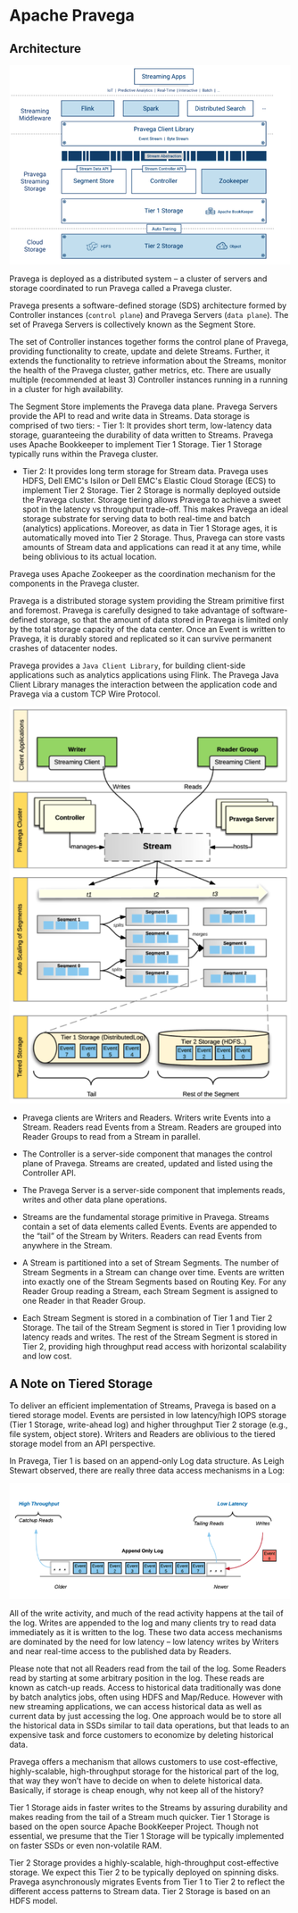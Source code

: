 # Apache Pravega

## Architecture

![Airchtecure](../images/nosql/04_01_pravega_architecture.png)

Pravega is deployed as a distributed system – a cluster of servers and storage coordinated to run Pravega called a Pravega cluster.  

Pravega presents a software-defined storage (SDS) architecture formed by Controller instances (`control plane`) and Pravega Servers (`data plane`). The set of Pravega Servers is collectively known as the Segment Store. 

The set of Controller instances together forms the control plane of Pravega, providing functionality to create, update and delete Streams. Further, it extends the functionality to retrieve information about the Streams, monitor the health of the Pravega cluster, gather metrics, etc. There are usually multiple (recommended at least 3) Controller instances running in a running in a cluster for high availability.  

The Segment Store implements the Pravega data plane. Pravega Servers provide the API to read and write data in Streams. Data storage is comprised of two tiers: - Tier 1: It provides short term, low-latency data storage, guaranteeing the durability of data written to Streams. Pravega uses Apache Bookkeeper to implement Tier 1 Storage. Tier 1 Storage typically runs within the Pravega cluster.

- Tier 2: It provides long term storage for Stream data. Pravega uses HDFS, Dell EMC's Isilon or Dell EMC's Elastic Cloud Storage (ECS) to implement Tier 2 Storage. Tier 2 Storage is normally deployed outside the Pravega cluster.
Storage tiering allows Pravega to achieve a sweet spot in the latency vs throughput trade-off. This makes Pravega an ideal storage substrate for serving data to both real-time and batch (analytics) applications. Moreover, as data in Tier 1 Storage ages, it is automatically moved into Tier 2 Storage. Thus, Pravega can store vasts amounts of Stream data and applications can read it at any time, while being oblivious to its actual location.

Pravega uses Apache Zookeeper as the coordination mechanism for the components in the Pravega cluster.  

Pravega is a distributed storage system providing the Stream primitive first and foremost. Pravega is carefully designed to take advantage of software-defined storage, so that the amount of data stored in Pravega is limited only by the total storage capacity of the data center. Once an Event is written to Pravega, it is durably stored and replicated so it can survive permanent crashes of datacenter nodes.

Pravega provides a ```Java Client Library```, for building client-side applications such as analytics applications using Flink. The Pravega Java Client Library manages the interaction between the application code and Pravega via a custom TCP Wire Protocol.

![Airchtecure](../images/nosql/04_02_pravega_architecture.png)

- Pravega clients are Writers and Readers.  Writers write Events into a Stream. Readers read Events from a Stream. Readers are grouped into Reader Groups to read from a Stream in parallel.

- The Controller is a server-side component that manages the control plane of Pravega.  Streams are created, updated and listed using the Controller API.

- The Pravega Server is a server-side component that implements reads, writes and other data plane operations.

- Streams are the fundamental storage primitive in Pravega.  Streams contain a set of data elements called Events.  Events are appended to the “tail” of the Stream by Writers.  Readers can read Events from anywhere in the Stream.

- A Stream is partitioned into a set of Stream Segments. The number of Stream Segments in a Stream can change over time.  Events are written into exactly one of the Stream Segments based on Routing Key.  For any Reader Group reading a Stream, each Stream Segment is assigned to one Reader in that Reader Group. 

- Each Stream Segment is stored in a combination of Tier 1 and Tier 2 Storage.  The tail of the Stream Segment is stored in Tier 1 providing low latency reads and writes. The rest of the Stream Segment is stored in Tier 2, providing high throughput read access with horizontal scalability and low cost. 

## A Note on Tiered Storage

To deliver an efficient implementation of Streams, Pravega is based on a tiered storage model.  Events are persisted in low latency/high IOPS storage (Tier 1 Storage, write-ahead log) and higher throughput Tier 2 storage (e.g., file system, object store). Writers and Readers are oblivious to the tiered storage model from an API perspective. 

In Pravega, Tier 1 is based on an append-only Log data structure.  As Leigh Stewart observed, there are really three data access mechanisms in a Log:

![Airchtecure](../images/nosql/04_03_pravega_tiered_storage.png)

All of the write activity, and much of the read activity happens at the tail of the log.  Writes are appended to the log and many clients try to read data immediately as it is written to the log. These two data access mechanisms are dominated by the need for low latency – low latency writes by Writers and near real-time access to the published data by Readers.

Please note that not all Readers read from the tail of the log. Some Readers read by starting at some arbitrary position in the log.  These reads are known as catch-up reads.  Access to historical data traditionally was done by batch analytics jobs, often using HDFS and Map/Reduce.  However with new streaming applications, we can access historical data as well as current data by just accessing the log.  One approach would be to store all the historical data in SSDs similar to tail data operations, but that leads to an expensive task and force customers to economize by deleting historical data.

Pravega offers a mechanism that allows customers to use cost-effective, highly-scalable, high-throughput storage for the historical part of the log, that way they won’t have to decide on when to delete historical data.  Basically, if storage is cheap enough, why not keep all of the history?

Tier 1 Storage aids in faster writes to the Streams by assuring durability and makes reading from the tail of a Stream much quicker. Tier 1 Storage is based on the open source Apache BookKeeper Project. Though not essential, we presume that the Tier 1 Storage will be typically implemented on faster SSDs or even non-volatile RAM.

Tier 2 Storage provides a highly-scalable, high-throughput cost-effective storage. We expect this Tier 2 to be typically deployed on spinning disks. Pravega asynchronously migrates Events from Tier 1 to Tier 2 to reflect the different access patterns to Stream data. Tier 2 Storage is based on an HDFS model. 